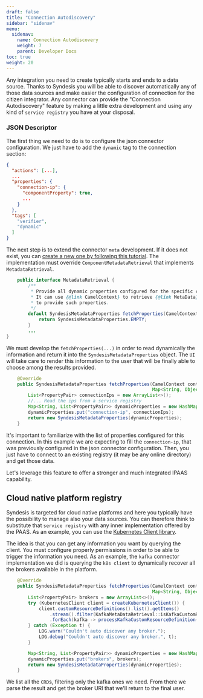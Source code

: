 ```yaml
---
draft: false
title: "Connection Autodiscovery"
sidebar: "sidenav"
menu:
  sidenav:
    name: Connection Autodiscovery
    weight: 7
    parent: Developer Docs
toc: true
weight: 20
---
```


Any integration you need to create typically starts and ends to a data source. Thanks to Syndesis you will be able to discover automatically any of those data sources and make easier the configuration of connection for the citizen integrator. Any connector can provide the "Connection Autodiscovery" feature by making a little extra development and using any kind of `service registry` you have at your disposal.

### JSON Descriptor

The first thing we need to do is to configure the json connector configuration. We just have to add the `dynamic` tag to the connection section:

```json
{
  "actions": [...],
  ...
  "properties": {
    "connection-ip": {
      "componentProperty": true,
      ...
    }
  },
  "tags": [
    "verifier",
    "dynamic"
  ]
}
```

The next step is to extend the connector `meta` development. If it does not exist, you can [create a new one by following this tutorial](/docs/datashapes/#development-example). The implementation must override `ComponentMetadataRetrieval` that implements `MetadataRetrieval`. 

```java
    public interface MetadataRetrieval {
        /**
         * Provide all dynamic properties configured for the specific connector.
         * It can use {@link CamelContext} to retrieve {@link MetaData} or use other Syndesis internal components
         * to provide such properties.
         */
        default SyndesisMetadataProperties fetchProperties(CamelContext context, String componentId, Map<String, Object> properties) {
            return SyndesisMetadataProperties.EMPTY;
        }
        ...
}
```

We must develop the `fetchProperties(...)` in order to read dynamically the information and return it into the `SyndesisMetadataProperties` object. The `UI` will take care to render this information to the user that will be finally able to choose among the results provided.

```java
    @Override
    public SyndesisMetadataProperties fetchProperties(CamelContext context, String componentId,
                                                      Map<String, Object> properties) {
        List<PropertyPair> connectionIps = new ArrayList<>();
        //... Read the ips from a service registry
        Map<String, List<PropertyPair>> dynamicProperties = new HashMap<>();
        dynamicProperties.put("connection-ip", connectionIps);
        return new SyndesisMetadataProperties(dynamicProperties);
    }
```

It's important to familiarize with the list of properties configured for this connection. In this example we are expecting to fill the `connection-ip`, that was previously configured in the json connector configuration. Then, you just have to connect to an existing registry (it may be any online directory) and get those data.

Let's leverage this feature to offer a stronger and much integrated IPAAS capability.

## Cloud native platform registry

Syndesis is targeted for cloud native platforms and here you typically have the possibility to manage also your data sources. You can therefore think to substitute that `service registry` with any inner implementation offered by the PAAS. As an example, you can use the [Kubernetes Client library](https://github.com/fabric8io/kubernetes-client).

The idea is that you can get any information you want by querying the client. You must configure properly permissions in order to be able to trigger the information you need. As an example, the `kafka` connector implementation we did is querying the `k8s client` to dynamically recover all the brokers available in the platform.

```java
    @Override
    public SyndesisMetadataProperties fetchProperties(CamelContext context, String componentId,
                                                      Map<String, Object> properties) {
        List<PropertyPair> brokers = new ArrayList<>();
        try (KubernetesClient client = createKubernetesClient()) {
            client.customResourceDefinitions().list().getItems()
                .stream().filter(KafkaMetaDataRetrieval::isKafkaCustomResourceDefinition)
                .forEach(kafka -> processKafkaCustomResourceDefinition(brokers, client, kafka));
        } catch (Exception t) {
            LOG.warn("Couldn't auto discover any broker.");
            LOG.debug("Couldn't auto discover any broker.", t);
        }

        Map<String, List<PropertyPair>> dynamicProperties = new HashMap<>();
        dynamicProperties.put("brokers", brokers);
        return new SyndesisMetadataProperties(dynamicProperties);
    }
```

We list all the `CRD`s, filtering only the kafka ones we need. From there we parse the result and get the broker URI that we'll return to the final user.